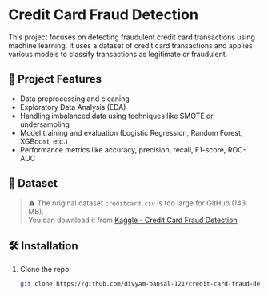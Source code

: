 # Credit Card Fraud Detection

This project focuses on detecting fraudulent credit card transactions using machine learning. It uses a dataset of credit card transactions and applies various models to classify transactions as legitimate or fraudulent.

## 🚀 Project Features

- Data preprocessing and cleaning
- Exploratory Data Analysis (EDA)
- Handling imbalanced data using techniques like SMOTE or undersampling
- Model training and evaluation (Logistic Regression, Random Forest, XGBoost, etc.)
- Performance metrics like accuracy, precision, recall, F1-score, ROC-AUC

## 📁 Dataset

> ⚠️ The original dataset `creditcard.csv` is too large for GitHub (143 MB).  
You can download it from [Kaggle - Credit Card Fraud Detection](https://www.kaggle.com/datasets/mlg-ulb/creditcardfraud)

## 🛠️ Installation

1. Clone the repo:
   ```bash
   git clone https://github.com/divyam-bansal-121/credit-card-fraud-detection.git
